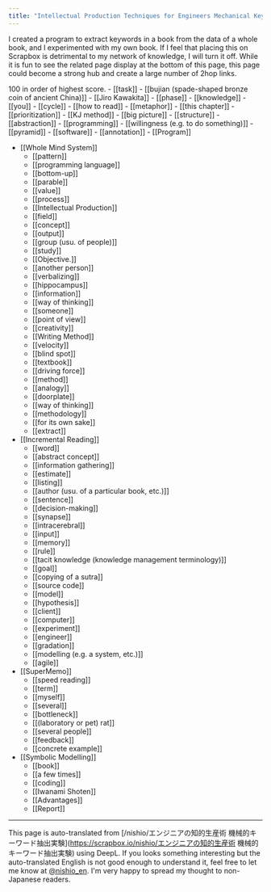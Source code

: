 ```yaml
---
title: "Intellectual Production Techniques for Engineers Mechanical Keyword Extraction Experiments"
---
```


I created a program to extract keywords in a book from the data of a whole book, and I experimented with my own book.
If I feel that placing this on Scrapbox is detrimental to my network of knowledge, I will turn it off.
While it is fun to see the related page display at the bottom of this page, this page could become a strong hub and create a large number of 2hop links.

100 in order of highest score.
    - [[task]]
    - [[bujian (spade-shaped bronze coin of ancient China)]]
    - [[Jiro Kawakita]]
    - [[phase]]
    - [[knowledge]]
    - [[you]]
    - [[cycle]]
    - [[how to read]]
    - [[metaphor]]
    - [[this chapter]]
    - [[prioritization]]
    - [[KJ method]]
    - [[big picture]]
    - [[structure]]
    - [[abstraction]]
    - [[programming]]
    - [[willingness (e.g. to do something)]]
    - [[pyramid]]
    - [[software]]
    - [[annotation]]
    - [[Program]]
- [[Whole Mind System]]
    - [[pattern]]
    - [[programming language]]
    - [[bottom-up]]
    - [[parable]]
    - [[value]]
    - [[process]]
    - [[Intellectual Production]]
    - [[field]]
    - [[concept]]
    - [[output]]
    - [[group (usu. of people)]]
    - [[study]]
    - [[Objective.]]
    - [[another person]]
    - [[verbalizing]]
    - [[hippocampus]]
    - [[information]]
    - [[way of thinking]]
    - [[someone]]
    - [[point of view]]
    - [[creativity]]
    - [[Writing Method]]
    - [[velocity]]
    - [[blind spot]]
    - [[textbook]]
    - [[driving force]]
    - [[method]]
    - [[analogy]]
    - [[doorplate]]
    - [[way of thinking]]
    - [[methodology]]
    - [[for its own sake]]
    - [[extract]]
- [[Incremental Reading]]
    - [[word]]
    - [[abstract concept]]
    - [[information gathering]]
    - [[estimate]]
    - [[listing]]
    - [[author (usu. of a particular book, etc.)]]
    - [[sentence]]
    - [[decision-making]]
    - [[synapse]]
    - [[intracerebral]]
    - [[input]]
    - [[memory]]
    - [[rule]]
    - [[tacit knowledge (knowledge management terminology)]]
    - [[goal]]
    - [[copying of a sutra]]
    - [[source code]]
    - [[model]]
    - [[hypothesis]]
    - [[client]]
    - [[computer]]
    - [[experiment]]
    - [[engineer]]
    - [[gradation]]
    - [[modelling (e.g. a system, etc.)]]
    - [[agile]]
- [[SuperMemo]]
    - [[speed reading]]
    - [[term]]
    - [[myself]]
    - [[several]]
    - [[bottleneck]]
    - [[(laboratory or pet) rat]]
    - [[several people]]
    - [[feedback]]
    - [[concrete example]]
- [[Symbolic Modelling]]
    - [[book]]
    - [[a few times]]
    - [[coding]]
    - [[Iwanami Shoten]]
    - [[Advantages]]
    - [[Report]]

---
This page is auto-translated from [/nishio/エンジニアの知的生産術 機械的キーワード抽出実験](https://scrapbox.io/nishio/エンジニアの知的生産術 機械的キーワード抽出実験) using DeepL. If you looks something interesting but the auto-translated English is not good enough to understand it, feel free to let me know at [@nishio_en](https://twitter.com/nishio_en). I'm very happy to spread my thought to non-Japanese readers.